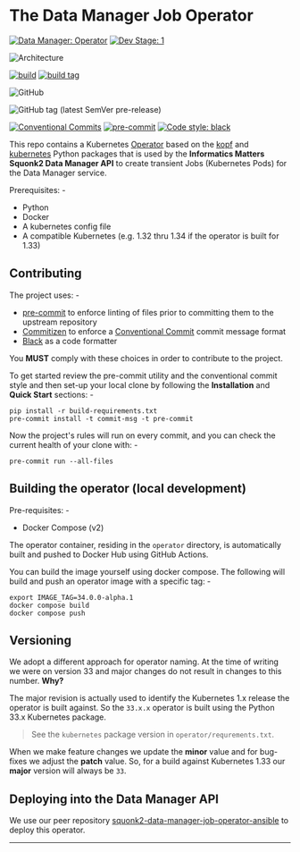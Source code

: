# The Data Manager Job Operator

[![Data Manager: Operator](https://img.shields.io/badge/squonk2%20data%20manager-job%20operator-000000?labelColor=dc332e)]()
[![Dev Stage: 1](https://img.shields.io/badge/dev%20stage-★☆☆%20%281%29-000000?labelColor=dc332e)](https://github.com/InformaticsMatters/code-repository-development-stages)

![Architecture](https://img.shields.io/badge/architecture-amd64%20%7C%20arm64-lightgrey)

[![build](https://github.com/informaticsmatters/squonk2-data-manager-job-operator/actions/workflows/build.yaml/badge.svg)](https://github.com/informaticsmatters/squonk2-data-manager-job-operator/actions/workflows/build.yaml)
[![build tag](https://github.com/informaticsmatters/squonk2-data-manager-job-operator/actions/workflows/build-tag.yaml/badge.svg)](https://github.com/informaticsmatters/squonk2-data-manager-job-operator/actions/workflows/build-tag.yaml)

![GitHub](https://img.shields.io/github/license/informaticsmatters/squonk2-data-manager-job-operator)

![GitHub tag (latest SemVer pre-release)](https://img.shields.io/github/v/tag/informaticsmatters/squonk2-data-manager-job-operator?include_prereleases)

[![Conventional Commits](https://img.shields.io/badge/Conventional%20Commits-1.0.0-yellow.svg)](https://conventionalcommits.org)
[![pre-commit](https://img.shields.io/badge/pre--commit-enabled-brightgreen?logo=pre-commit&logoColor=white)](https://github.com/pre-commit/pre-commit)
[![Code style: black](https://img.shields.io/badge/code%20style-black-000000.svg)](https://github.com/psf/black)

This repo contains a Kubernetes [Operator] based on the [kopf] and [kubernetes]
Python packages that is used by the **Informatics Matters Squonk2 Data Manager API**
to create transient Jobs (Kubernetes Pods) for the Data Manager service.

Prerequisites: -

-   Python
-   Docker
-   A kubernetes config file
-   A compatible Kubernetes (e.g. 1.32 thru 1.34 if the operator is built for 1.33)

## Contributing
The project uses: -

- [pre-commit] to enforce linting of files prior to committing them to the
  upstream repository
- [Commitizen] to enforce a [Conventional Commit] commit message format
- [Black] as a code formatter

You **MUST** comply with these choices in order to  contribute to the project.

To get started review the pre-commit utility and the conventional commit style
and then set-up your local clone by following the **Installation** and
**Quick Start** sections: -

    pip install -r build-requirements.txt
    pre-commit install -t commit-msg -t pre-commit

Now the project's rules will run on every commit, and you can check the
current health of your clone with: -

    pre-commit run --all-files

## Building the operator (local development)
Pre-requisites: -

- Docker Compose (v2)

The operator container, residing in the `operator` directory,
is automatically built and pushed to Docker Hub using GitHub Actions.

You can build the image yourself using docker compose.
The following will build and push an operator image with a specific tag: -

    export IMAGE_TAG=34.0.0-alpha.1
    docker compose build
    docker compose push

## Versioning
We adopt a different approach for operator naming. At the time of writing
we were on version 33 and major changes do not result in changes to this
number. **Why?**

The major revision is actually used to identify the Kubernetes 1.x release the
operator is built against. So the `33.x.x` operator is built using
the Python 33.x Kubernetes package.

>   See the `kubernetes` package version in `operator/requrements.txt`.

When we make feature changes we update the **minor** value
and for bug-fixes we adjust the **patch** value. So, for a build against
Kubernetes 1.33 our **major** version will always be `33`.

## Deploying into the Data Manager API
We use our peer repository [squonk2-data-manager-job-operator-ansible]
to deploy this operator.

---

[ansible]: https://pypi.org/project/ansible/
[ansible galaxy]: https://galaxy.ansible.com
[black]: https://pypi.org/project/black/
[commitizen]: https://pypi.org/project/commitizen
[conventional commit]: https://www.conventionalcommits.org/en/v1.0.0/
[kopf]: https://pypi.org/project/kopf/
[kubernetes]: https://pypi.org/project/kubernetes/
[operator]: https://kubernetes.io/docs/concepts/extend-kubernetes/operator/
[pre-commit]: https://pre-commit.com
[squonk2-data-manager-job-operator-ansible]: https://github.com/informaticsmatters/squonk2-data-manager-job-operator-ansible
